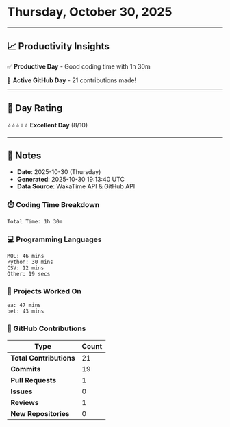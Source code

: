 # Thursday, October 30, 2025

---

## 📈 Productivity Insights

✅ **Productive Day** - Good coding time with 1h 30m

🚀 **Active GitHub Day** - 21 contributions made!

---

## 🎯 Day Rating

⭐⭐⭐⭐⭐ **Excellent Day** (8/10)

---

## 📝 Notes

- **Date**: 2025-10-30 (Thursday)
- **Generated**: 2025-10-30 19:13:40 UTC
- **Data Source**: WakaTime API & GitHub API


### ⏱️ Coding Time Breakdown

```
Total Time: 1h 30m
```

### 💻 Programming Languages

```
MQL: 46 mins
Python: 30 mins
CSV: 12 mins
Other: 19 secs
```

### 📂 Projects Worked On

```
ea: 47 mins
bet: 43 mins

```


### 🐙 GitHub Contributions

| Type | Count |
|------|-------|
| **Total Contributions** | 21 |
| **Commits** | 19 |
| **Pull Requests** | 1 |
| **Issues** | 0 |
| **Reviews** | 1 |
| **New Repositories** | 0 |

